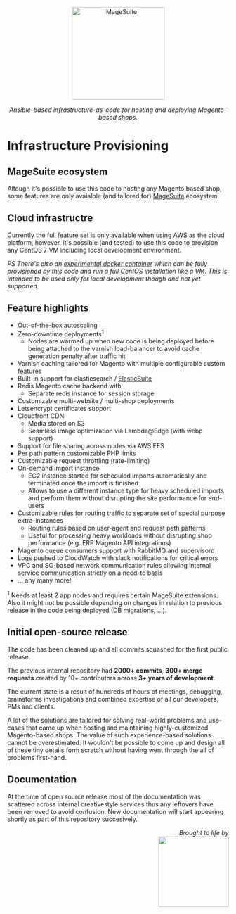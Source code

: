 <p align="center">
  <img alt="MageSuite" width="211" src="https://avatars2.githubusercontent.com/u/56443641?s=200&v=4">
</p>

<p align="center">
  <em>Ansible-based infrastructure-as-code for hosting and deploying Magento-based shops.</em>
</p>

# Infrastructure Provisioning

## MageSuite ecosystem

Altough it's possible to use this code to hosting any Magento based shop,
some features are only avaialble (and tailored for) [MageSuite](https://magesuite.io/) ecosystem.

## Cloud infrastructre

Currently the full feature set is only available when using AWS as the cloud platform, however, 
it's possible (and tested) to use this code to provision any CentOS 7 VM including local development environment. 

_PS There's also an [experimental docker container](https://github.com/mageops/docker-centos-systemd) which can 
be fully provisioned by this code and run a full CentOS installation like a VM. This is intended to be used 
only for local development though and not yet supported_.

## Feature highlights

- Out-of-the-box autoscaling
- Zero-downtime deployments<sup>1</sup>
  - Nodes are warmed up when new code is being deployed before being attached
    to the varnish load-balancer to avoid cache generation penalty after traffic hit
- Varnish caching tailored for Magento with multiple configurable custom features
- Built-in support for elasticsearch / [ElasticSuite](https://github.com/Smile-SA/elasticsuite)
- Redis Magento cache backend with 
  - Separate redis instance for session storage 
- Customizable multi-website / multi-shop deployments
- Letsencrypt certificates support
- Cloudfront CDN
  - Media stored on S3
  - Seamless image optimization via Lambda@Edge (with webp support)
- Support for file sharing across nodes via AWS EFS
- Per path pattern customizable PHP limits
- Customizable request throttling (rate-limiting)
- On-demand import instance 
  - EC2 instance started for scheduled imports automatically and terminated
    once the import is finished
  - Allows to use a different instance type for heavy scheduled imports
    and perform them without disrupting the site performance for end-users
- Customizable rules for routing traffic to separate set of special purpose extra-instances
  - Routing rules based on user-agent and request path patterns
  - Useful for processing heavy workloads without disrupting shop performance (e.g. ERP Magento API integrations)
- Magento queue consumers support with RabbitMQ and supervisord
- Logs pushed to CloudWatch with slack notifications for critical errors
- VPC and SG-based network communication rules allowing internal service communication 
  strictly on a need-to basis
- ... any many more!

<sup>1</sup> Needs at least 2 app nodes and requires certain MageSuite extensions. Also it might not be
possible depending on changes in relation to previous release in the code being deployed (DB migrations, ...).

## Initial open-source release

The code has been cleaned up and all commits squashed for the first public release.

The previous internal repository had **2000+ commits**, **300+ merge requests** created by
10+ contributors across **3+ years of development**.

The current state is a result of hundreds of hours of meetings, debugging, brainstorms
investigations and combined expertise of all our developers, PMs and clients. 

A lot of the solutions are tailored for solving real-world problems and use-cases that came
up when hosting and maintaining highly-customized Magento-based shops. The value of such
experience-based solutions cannot be overestimated. It wouldn't be possible to come up and 
design all of these tiny details form scratch without having went through the all of problems first-hand.

## Documentation

At the time of open source release most of the documentation was scattered 
across internal creativestyle services thus any leftovers have been removed 
to avoid confusion. New documentation will start appearing shortly as part 
of this repository succesively.


<p align="right">
<em>Brought to life by</em><br/>
<a href="https://creativestyle.pl">
	<img src="https://images.squarespace-cdn.com/content/59144053ff7c509585045a38/1494845103833-S34MR8ONLUWAXOKQSM7O/CS_logo_colour.png?format=500w&content-type=image%2Fpng" width="160"/>
</a>
</p>